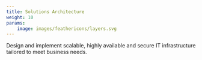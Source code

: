 ```yaml
---
title: Solutions Architecture
weight: 10
params:
    image: images/feathericons/layers.svg
---
```


Design and implement scalable, highly available and
secure IT infrastructure tailored to meet business needs.
